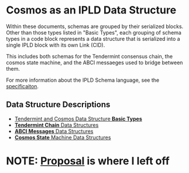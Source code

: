 # Cosmos as an IPLD Data Structure

Within these documents, schemas are grouped by their serialized blocks. Other than those types listed in "Basic Types", each grouping of schema types in a code block represents a data structure that is serialized into a single IPLD block with its own Link (CID).

This includes both schemas for the Tendermint consensus chain, the cosmos state machine, and the ABCI messaeges used to bridge between them.

For more information about the IPLD Schema language, see the [specificaiton](https://specs.ipld.io/schemas/).

## Data Structure Descriptions

* [Tendermint and Cosmos Data Structure **Basic Types**](basic_types.md)
* [**Tendermint Chain** Data Structures](tendermint_chain.md)
* [**ABCI Messages** Data Structures](abci_messages.md)
* [**Cosmos State** Machine Data Structures](cosmos_state.md)


# NOTE: [Proposal](https://docs.tendermint.com/master/spec/core/data_structures.html#commit) is where I left off